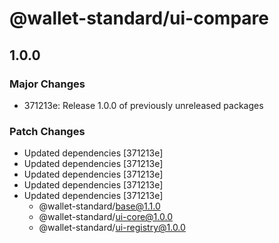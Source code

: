 # @wallet-standard/ui-compare

## 1.0.0

### Major Changes

-   371213e: Release 1.0.0 of previously unreleased packages

### Patch Changes

-   Updated dependencies [371213e]
-   Updated dependencies [371213e]
-   Updated dependencies [371213e]
-   Updated dependencies [371213e]
-   Updated dependencies [371213e]
    -   @wallet-standard/base@1.1.0
    -   @wallet-standard/ui-core@1.0.0
    -   @wallet-standard/ui-registry@1.0.0
